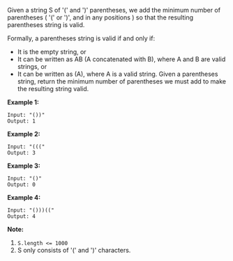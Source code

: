 Given a string S of '(' and ')' parentheses, we add the minimum number of parentheses ( '(' or ')', and in any positions ) so that the resulting parentheses string is valid.

Formally, a parentheses string is valid if and only if:

* It is the empty string, or
* It can be written as AB (A concatenated with B), where A and B are valid strings, or
* It can be written as (A), where A is a valid string.
Given a parentheses string, return the minimum number of parentheses we must add to make the resulting string valid.

 

**Example 1:**
```
Input: "())"
Output: 1
```
**Example 2:**
```
Input: "((("
Output: 3
```
**Example 3:**
```
Input: "()"
Output: 0
```
**Example 4:**
```
Input: "()))(("
Output: 4
``` 

**Note:**

1. `S.length <= 1000`
2. S only consists of '(' and ')' characters.
